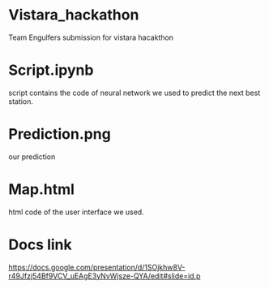 # Vistara_hackathon
Team Engulfers submission for vistara hacakthon

# Script.ipynb
script contains the code of neural network we used to predict the next best station.

# Prediction.png
our prediction

# Map.html
html code of the user interface we used.
# Docs link
https://docs.google.com/presentation/d/1SOjkhw8V-r49Jfzj54Bf9VCV_uEAgE3yNvWjsze-QYA/edit#slide=id.p
